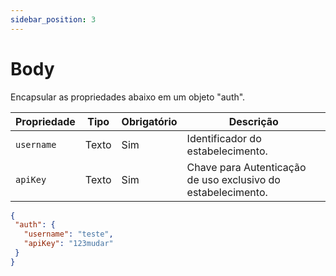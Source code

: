 ```yaml
---
sidebar_position: 3
---
```


# Body

Encapsular as propriedades abaixo em um objeto "auth".

|Propriedade|Tipo|Obrigatório|Descrição|
|-----------|----|-----------|---------|
|`username`|Texto|Sim|Identificador do estabelecimento.|
|`apiKey`|Texto|Sim|Chave para Autenticação de uso exclusivo do estabelecimento.|

```json
{
 "auth": {
   "username": "teste",
   "apiKey": "123mudar"
 }
}
```
